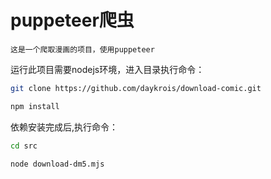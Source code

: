 # puppeteer爬虫
    这是一个爬取漫画的项目，使用puppeteer


运行此项目需要nodejs环境，进入目录执行命令：


```bash
git clone https://github.com/daykrois/download-comic.git

npm install 
```
依赖安装完成后,执行命令：
```bash
cd src

node download-dm5.mjs
```
